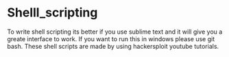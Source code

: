 # Shelll_scripting
To write shell scripting its better if you use sublime text and it will give you a greate interface to work. If you want to run this in windows please use git bash. These shell scripts are made by using hackersploit youtube tutorials.
